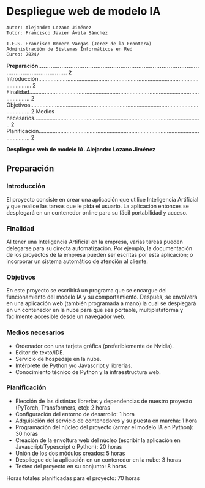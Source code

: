 # Despliegue web de modelo IA

```
Autor: Alejandro Lozano Jiménez
Tutor: Francisco Javier Ávila Sánchez
```
```
I.E.S. Francisco Romero Vargas (Jerez de la Frontera)
Administración de Sistemas Informáticos en Red
Curso: 2024/
```
**Preparación............................................................................................................................ 2**
Introducción........................................................................................................................ 2
Finalidad............................................................................................................................. 2
Objetivos............................................................................................................................ 2
Medios necesarios............................................................................................................. 2
Planificación....................................................................................................................... 2


**Despliegue web de modelo IA. Alejandro Lozano Jiménez**

## Preparación

### Introducción

El proyecto consiste en crear una aplicación que utilice Inteligencia Artificial y que realice las
tareas que le pida el usuario. La aplicación entonces se desplegará en un contenedor online
para su fácil portabilidad y acceso.

### Finalidad

Al tener una Inteligencia Artificial en la empresa, varias tareas pueden delegarse para su
directa automatización. Por ejemplo, la documentación de los proyectos de la empresa
pueden ser escritas por esta aplicación; o incorporar un sistema automático de atención al
cliente.

### Objetivos

En este proyecto se escribirá un programa que se encargue del funcionamiento del modelo
IA y su comportamiento. Después, se envolverá en una aplicación web (también
programada a mano) la cual se desplegará en un contenedor en la nube para que sea
portable, multiplataforma y fácilmente accesible desde un navegador web.

### Medios necesarios

- Ordenador con una tarjeta gráfica (preferiblemente de Nvidia).
- Editor de texto/IDE.
- Servicio de hospedaje en la nube.
- Intérprete de Python y/o Javascript y librerías.
- Conocimiento técnico de Python y la infraestructura web.

### Planificación

- Elección de las distintas librerías y dependencias de nuestro proyecto (PyTorch,
    Transformers, etc): 2 horas
- Configuración del entorno de desarrollo: 1 hora
- Adquisición del servicio de contenedores y su puesta en marcha: 1 hora
- Programación del núcleo del proyecto (armar el modelo IA en Python): 30 horas
- Creación de la envoltura web del núcleo (escribir la aplicación en
    Javascript/Typescript o Python): 20 horas
- Unión de los dos módulos creados: 5 horas
- Despliegue de la aplicación en un contenedor en la nube: 3 horas
- Testeo del proyecto en su conjunto: 8 horas

Horas totales planificadas para el proyecto: 70 horas
